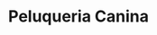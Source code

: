 ---
title: "Peluqueria Canina"
url: /quito/peluqueria-canina-avenida-pedro-vicente-maldonado/
shop: mascotas
---